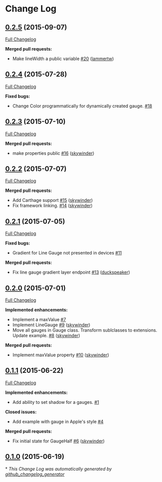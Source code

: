 # Change Log

## [0.2.5](https://github.com/skywinder/GaugeKit/tree/0.2.5) (2015-09-07)
[Full Changelog](https://github.com/skywinder/GaugeKit/compare/0.2.4...0.2.5)

**Merged pull requests:**

- Make lineWidth a public variable [\#20](https://github.com/skywinder/GaugeKit/pull/20) ([lammertw](https://github.com/lammertw))

## [0.2.4](https://github.com/skywinder/GaugeKit/tree/0.2.4) (2015-07-28)
[Full Changelog](https://github.com/skywinder/GaugeKit/compare/0.2.3...0.2.4)

**Fixed bugs:**

- Change Color programmatically for dynamically created gauge. [\#18](https://github.com/skywinder/GaugeKit/issues/18)

## [0.2.3](https://github.com/skywinder/GaugeKit/tree/0.2.3) (2015-07-10)
[Full Changelog](https://github.com/skywinder/GaugeKit/compare/0.2.2...0.2.3)

**Merged pull requests:**

- make properties public [\#16](https://github.com/skywinder/GaugeKit/pull/16) ([skywinder](https://github.com/skywinder))

## [0.2.2](https://github.com/skywinder/GaugeKit/tree/0.2.2) (2015-07-07)
[Full Changelog](https://github.com/skywinder/GaugeKit/compare/0.2.1...0.2.2)

**Merged pull requests:**

- Add Carthage support [\#15](https://github.com/skywinder/GaugeKit/pull/15) ([skywinder](https://github.com/skywinder))
- Fix framework linking. [\#14](https://github.com/skywinder/GaugeKit/pull/14) ([skywinder](https://github.com/skywinder))

## [0.2.1](https://github.com/skywinder/GaugeKit/tree/0.2.1) (2015-07-05)
[Full Changelog](https://github.com/skywinder/GaugeKit/compare/0.2.0...0.2.1)

**Fixed bugs:**

- Gradient for Line Gauge not presented in devices [\#11](https://github.com/skywinder/GaugeKit/issues/11)

**Merged pull requests:**

- Fix line gauge gradient layer endpoint [\#13](https://github.com/skywinder/GaugeKit/pull/13) ([duckspeaker](https://github.com/duckspeaker))

## [0.2.0](https://github.com/skywinder/GaugeKit/tree/0.2.0) (2015-07-01)
[Full Changelog](https://github.com/skywinder/GaugeKit/compare/0.1.1...0.2.0)

**Implemented enhancements:**

- Implement a maxValue [\#7](https://github.com/skywinder/GaugeKit/issues/7)
- Implement LineGauge [\#9](https://github.com/skywinder/GaugeKit/pull/9) ([skywinder](https://github.com/skywinder))
- Move all gauges in Gauge class. Transform sublclasses to extensions. Update example. [\#8](https://github.com/skywinder/GaugeKit/pull/8) ([skywinder](https://github.com/skywinder))

**Merged pull requests:**

- Implement maxValue property [\#10](https://github.com/skywinder/GaugeKit/pull/10) ([skywinder](https://github.com/skywinder))

## [0.1.1](https://github.com/skywinder/GaugeKit/tree/0.1.1) (2015-06-22)
[Full Changelog](https://github.com/skywinder/GaugeKit/compare/0.1.0...0.1.1)

**Implemented enhancements:**

- Add ability to set shadow for a gauges. [\#1](https://github.com/skywinder/GaugeKit/issues/1)

**Closed issues:**

- Add example with gauge in Apple's style [\#4](https://github.com/skywinder/GaugeKit/issues/4)

**Merged pull requests:**

- Fix initial state for GaugeHalf [\#6](https://github.com/skywinder/GaugeKit/pull/6) ([skywinder](https://github.com/skywinder))

## [0.1.0](https://github.com/skywinder/GaugeKit/tree/0.1.0) (2015-06-19)


\* *This Change Log was automatically generated by [github_changelog_generator](https://github.com/skywinder/Github-Changelog-Generator)*